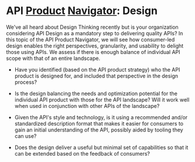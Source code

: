 # API [Product](./) [Navigator](../): Design

We've all heard about Design Thinking recently but is your organization considering API Design as a mandatory step to delivering quality APIs? In this topic of the API Product Navigator, we will see how consumer-led design enables the right perspectives, granularity, and usability to delight those using APIs. We assess if there is enough balance of individual API scope with that of an entire landscape.

* Have you identified (based on the API product strategy) who the API product is designed for, and included that perspective in the design process?

* Is the design balancing the needs and optimization potential for the individual API product with those for the API landscape? Will it work well when used in conjunction with other APIs of the landscape?

* Given the API's style and technology, is it using a recommended and/or standardized description format that makes it easier for consumers to gain an initial understanding of the API, possibly aided by tooling they can use?

* Does the design deliver a useful but minimal set of capabilities so that it can be extended based on the feedback of consumers?
